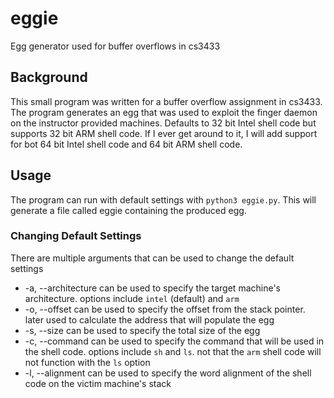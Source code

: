 # eggie
Egg generator used for buffer overflows in cs3433 

## Background
This small program was written for a buffer overflow assignment in cs3433. The program generates an egg that was used to exploit the
finger daemon on the instructor provided machines. Defaults to 32 bit Intel shell code but supports 32 bit ARM shell code. If I ever get around to it,
I will add support for bot 64 bit Intel shell code and 64 bit ARM shell code.

## Usage
The program can run with default settings with `python3 eggie.py`. This will generate a file called eggie containing the produced egg.

### Changing Default Settings
  
There are multiple arguments that can be used to change the default settings

* -a, --architecture can be used to specify the target machine's architecture. options include `intel` (default) and `arm`
* -o, --offset can be used to specify the offset from the stack pointer. later used to calculate the address that will populate the egg
* -s, --size can be used to specify the total size of the egg
* -c, --command can be used to specify the command that will be used in the shell code. options include `sh` and `ls`. not that the `arm` shell code will not function with the `ls` option
* -l, --alignment can be used to specify the word alignment of the shell code on the victim machine's stack
